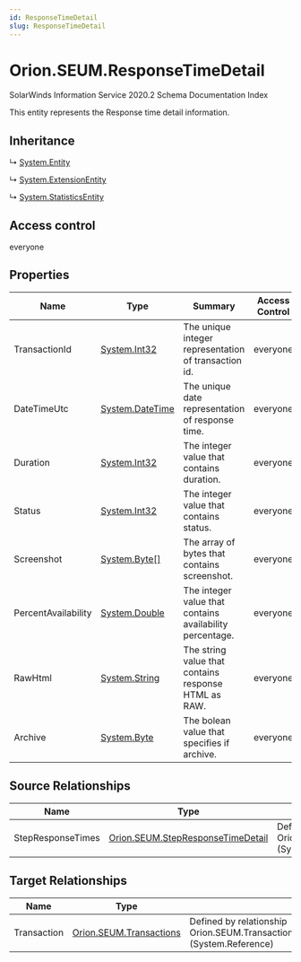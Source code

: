 ```yaml
---
id: ResponseTimeDetail
slug: ResponseTimeDetail
---
```


# Orion.SEUM.ResponseTimeDetail

SolarWinds Information Service 2020.2 Schema Documentation Index

This entity represents the Response time detail information.

## Inheritance

↳ [System.Entity](./../System/Entity)

↳ [System.ExtensionEntity](./../System/ExtensionEntity)

↳ [System.StatisticsEntity](./../System/StatisticsEntity)

## Access control

everyone

## Properties

| Name | Type | Summary | Access Control |
| ------ | ------ | ------ | ------ |
| TransactionId | [System.Int32](https://docs.microsoft.com/en-us/dotnet/api/system.int32) | The unique integer representation of transaction id. | everyone |
| DateTimeUtc | [System.DateTime](https://docs.microsoft.com/en-us/dotnet/api/system.datetime) | The unique date representation of response time. | everyone |
| Duration | [System.Int32](https://docs.microsoft.com/en-us/dotnet/api/system.int32) | The integer value that contains duration. | everyone |
| Status | [System.Int32](https://docs.microsoft.com/en-us/dotnet/api/system.int32) | The integer value that contains status. | everyone |
| Screenshot | [System.Byte[]](https://docs.microsoft.com/en-us/dotnet/api/system.byte) | The array of bytes that contains screenshot. | everyone |
| PercentAvailability | [System.Double](https://docs.microsoft.com/en-us/dotnet/api/system.double) | The integer value that contains availability percentage. | everyone |
| RawHtml | [System.String](https://docs.microsoft.com/en-us/dotnet/api/system.string) | The string value that contains response HTML as RAW. | everyone |
| Archive | [System.Byte](https://docs.microsoft.com/en-us/dotnet/api/system.byte) | The bolean value that specifies if archive. | everyone |

## Source Relationships

| Name | Type | Notes |
| ------ | ------ | ------ |
| StepResponseTimes | [Orion.SEUM.StepResponseTimeDetail](./../Orion.SEUM/StepResponseTimeDetail) | Defined by relationship Orion.SEUM.ResponseTimeDetailReferencesStepResponseTimeDetail (System.Reference) |

## Target Relationships

| Name | Type | Notes |
| ------ | ------ | ------ |
| Transaction | [Orion.SEUM.Transactions](./../Orion.SEUM/Transactions) | Defined by relationship Orion.SEUM.TransactionReferencesResponseTimeDetail (System.Reference) |

